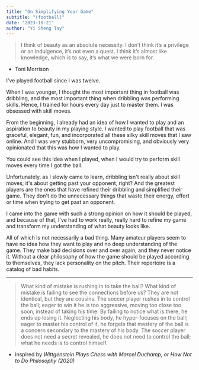 ```yaml
---
title: "On Simplifying Your Game"
subtitle: "(football)"
date: "2023-10-21"
author: "Yi Sheng Tay"
---
```


> I think of beauty as an absolute necessity. I don’t think it’s a privilege or an indulgence, it’s not even a quest. I think it’s almost like knowledge, which is to say, it’s what we were born for.    

- Toni Morrison

I've played football since I was twelve.

When I was younger, I thought the most important thing in football was dribbling, and the most important thing when dribbling was performing skills. Hence, I trained for hours every day just to master them. I was obsessed with skill moves. 

From the beginning, I already had an idea of how I wanted to play and an aspiration to beauty in my playing style. I wanted to play football that was graceful, elegant, fun, and incorporated all these silky skill moves that I saw online. And I was very stubborn, very uncompromising, and obviously very opinionated that this was how I wanted to play.

You could see this idea when I played, when I would try to perform skill moves every time I got the ball.

Unfortunately, as I slowly came to learn, dribbling isn't really about skill moves; it's about getting past your opponent, right? And the greatest players are the ones that have refined their dribbling and simplified their game. They don't do the unnecessary things that waste their energy, effort or time when trying to get past an opponent.

I came into the game with such a strong opinion on how it should be played, and because of that, I've had to work really, really hard to refine my game and transform my understanding of what beauty looks like.

All of which is not necessarily a bad thing. Many amateur players seem to have no idea how they want to play and no deep understanding of the game. They make bad decisions over and over again, and they never notice it. Without a clear philosophy of how the game should be played according to themselves, they lack personality on the pitch. Their repertoire is a catalog of bad habits.

***

> What kind of mistake is rushing in to take the ball? What kind of mistake is failing to see the connections before us? They are not identical, but they are cousins. The soccer player rushes in to control the ball; eager to win it he is too aggressive, moving too close too soon, instead of taking his time. By failing to notice what is there, he ends up losing it. Neglecting his body, he hyper-focuses on the ball; eager to master his control of it, he forgets that mastery of the ball is a concern secondary to the mastery of his body. The soccer player does not need a secret revealed, he does not need to control the ball; what he needs is to control himself.

- inspired by *Wittgenstein Plays Chess with Marcel Duchamp, or How Not to Do Philosophy (2020)*